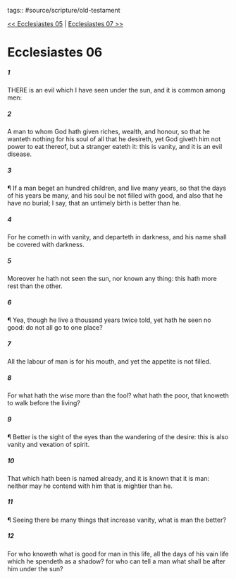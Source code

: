 tags:: #source/scripture/old-testament

[<< Ecclesiastes 05](source/scripture/old-testament/21_Ecclesiastes/Ecclesiastes_05.md) | [Ecclesiastes 07 >>](source/scripture/old-testament/21_Ecclesiastes/Ecclesiastes_07.md)

# Ecclesiastes 06

##### 1

THERE is an evil which I have seen under the sun, and it is common among men:

##### 2

A man to whom God hath given riches, wealth, and honour, so that he wanteth nothing for his soul of all that he desireth, yet God giveth him not power to eat thereof, but a stranger eateth it: this is vanity, and it is an evil disease.

##### 3

¶ If a man beget an hundred children, and live many years, so that the days of his years be many, and his soul be not filled with good, and also that he have no burial; I say, that an untimely birth is better than he.

##### 4

For he cometh in with vanity, and departeth in darkness, and his name shall be covered with darkness.

##### 5

Moreover he hath not seen the sun, nor known any thing: this hath more rest than the other.

##### 6

¶ Yea, though he live a thousand years twice told, yet hath he seen no good: do not all go to one place?

##### 7

All the labour of man is for his mouth, and yet the appetite is not filled.

##### 8

For what hath the wise more than the fool? what hath the poor, that knoweth to walk before the living?

##### 9

¶ Better is the sight of the eyes than the wandering of the desire: this is also vanity and vexation of spirit.

##### 10

That which hath been is named already, and it is known that it is man: neither may he contend with him that is mightier than he.

##### 11

¶ Seeing there be many things that increase vanity, what is man the better?

##### 12

For who knoweth what is good for man in this life, all the days of his vain life which he spendeth as a shadow? for who can tell a man what shall be after him under the sun?
